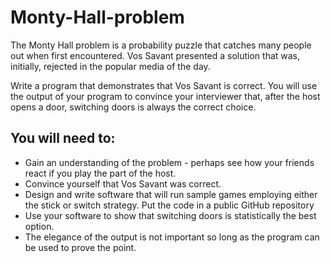 # Monty-Hall-problem

The Monty Hall problem is a probability puzzle that catches many people out when first encountered. Vos Savant presented a solution that was, initially, rejected in the popular media of the day.

 Write a program that demonstrates that Vos Savant is correct. You will use the output of your program to convince your interviewer that, after the host opens a door, switching doors is always the correct choice.

 ## You will need to:

- Gain an understanding of the problem - perhaps see how your friends react if you play the part of the host.
- Convince yourself that Vos Savant was correct.
- Design and write software that will run sample games employing either the stick or switch strategy.
Put the code in a public GitHub repository
- Use your software to show that switching doors is statistically the best option.
- The elegance of the output is not important so long as the program can be used to prove the point.